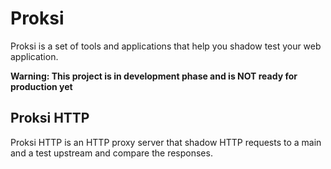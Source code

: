 # Proksi

Proksi is a set of tools and applications that help you shadow test your web application.

**Warning: This project is in development phase and is NOT ready for production yet**

## Proksi HTTP

Proksi HTTP is an HTTP proxy server that shadow HTTP requests to a main and a test upstream and compare the responses. 
